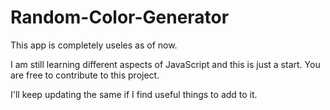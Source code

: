 # Random-Color-Generator

This app is completely useles as of now.

I am still learning different aspects of JavaScript and this is just a start. You are free to contribute to this project. 

I'll keep updating the same if I find useful things to add to it. 

